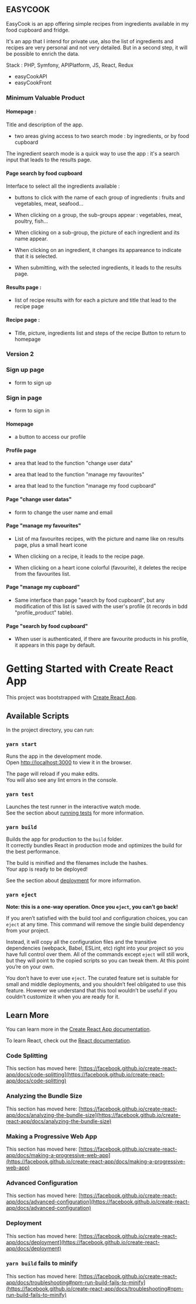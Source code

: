 ## EASYCOOK

EasyCook is an app offering simple recipes from ingredients available in my food cupboard and fridge.

It's an app that I intend for private use, also the list of ingredients and recipes are very personal and not very detailed. But in a second step, it will be possible to enrich the data.

Stack : PHP, Symfony, APIPlatform, JS, React, Redux

- easyCookAPI
- easyCookFront

### Minimum Valuable Product

#### Homepage :
Title and description of the app.

- two areas giving access to two search mode : by ingredients, or by food cupboard

The ingredient search mode is a quick way to use the app : it's a search input that leads to the results page.

#### Page search by food cupboard

Interface to select all the ingredients available :

- buttons to click with the name of each group of ingredients : fruits and vegetables, meat, seafood...

- When clicking on a group, the sub-groups appear : vegetables, meat, poultry, fish...

- When clicking on a sub-group, the picture of each ingredient and its name appear.

- When clicking on an ingredient, it changes its appareance to indicate that it is selected.

- When submitting, with the selected ingredients, it leads to the results page.

#### Results page :

- list of recipe results with for each a picture and title that lead to the recipe page

#### Recipe page :

- Title, picture, ingredients list and steps of the recipe
Button to return to homepage

### Version 2

### Sign up page

- form to sign up


### Sign in page

- form to sign in

#### Homepage

- a button to access our profile

#### Profile page

- area that lead to the function "change user data"

- area that lead to the function "manage my favourites"

- area that lead to the function "manage my food cupboard"

#### Page "change user datas"

- form to change the user name and email

#### Page "manage my favourites"

- List of ma favourites recipes, with the picture and name like on results page, plus a small heart icone

- When clicking on a recipe, it leads to the recipe page.

- When clicking on a heart icone colorful (favourite), it deletes the recipe from the favourites list.

#### Page "manage my cupboard"

- Same interface than page "search by food cupboard", but any modification of this list is saved with the user's profile (it records in bdd "profile_product" table).

#### Page "search by food cupboard"

- When user is authenticated, if there are favourite products in his profile, it appears in this page by default.

# Getting Started with Create React App

This project was bootstrapped with [Create React App](https://github.com/facebook/create-react-app).

## Available Scripts

In the project directory, you can run:

### `yarn start`

Runs the app in the development mode.\
Open [http://localhost:3000](http://localhost:3000) to view it in the browser.

The page will reload if you make edits.\
You will also see any lint errors in the console.

### `yarn test`

Launches the test runner in the interactive watch mode.\
See the section about [running tests](https://facebook.github.io/create-react-app/docs/running-tests) for more information.

### `yarn build`

Builds the app for production to the `build` folder.\
It correctly bundles React in production mode and optimizes the build for the best performance.

The build is minified and the filenames include the hashes.\
Your app is ready to be deployed!

See the section about [deployment](https://facebook.github.io/create-react-app/docs/deployment) for more information.

### `yarn eject`

**Note: this is a one-way operation. Once you `eject`, you can’t go back!**

If you aren’t satisfied with the build tool and configuration choices, you can `eject` at any time. This command will remove the single build dependency from your project.

Instead, it will copy all the configuration files and the transitive dependencies (webpack, Babel, ESLint, etc) right into your project so you have full control over them. All of the commands except `eject` will still work, but they will point to the copied scripts so you can tweak them. At this point you’re on your own.

You don’t have to ever use `eject`. The curated feature set is suitable for small and middle deployments, and you shouldn’t feel obligated to use this feature. However we understand that this tool wouldn’t be useful if you couldn’t customize it when you are ready for it.

## Learn More

You can learn more in the [Create React App documentation](https://facebook.github.io/create-react-app/docs/getting-started).

To learn React, check out the [React documentation](https://reactjs.org/).

### Code Splitting

This section has moved here: [https://facebook.github.io/create-react-app/docs/code-splitting](https://facebook.github.io/create-react-app/docs/code-splitting)

### Analyzing the Bundle Size

This section has moved here: [https://facebook.github.io/create-react-app/docs/analyzing-the-bundle-size](https://facebook.github.io/create-react-app/docs/analyzing-the-bundle-size)

### Making a Progressive Web App

This section has moved here: [https://facebook.github.io/create-react-app/docs/making-a-progressive-web-app](https://facebook.github.io/create-react-app/docs/making-a-progressive-web-app)

### Advanced Configuration

This section has moved here: [https://facebook.github.io/create-react-app/docs/advanced-configuration](https://facebook.github.io/create-react-app/docs/advanced-configuration)

### Deployment

This section has moved here: [https://facebook.github.io/create-react-app/docs/deployment](https://facebook.github.io/create-react-app/docs/deployment)

### `yarn build` fails to minify

This section has moved here: [https://facebook.github.io/create-react-app/docs/troubleshooting#npm-run-build-fails-to-minify](https://facebook.github.io/create-react-app/docs/troubleshooting#npm-run-build-fails-to-minify)
